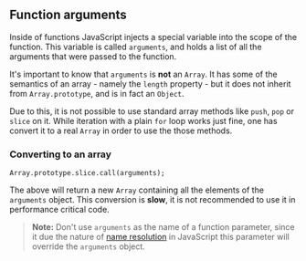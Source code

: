 ## Function arguments

Inside of functions JavaScript injects a special variable into the scope of the
function. This variable is called `arguments`, and holds a list of all the
arguments that were passed to the function.

It's important to know that `arguments` is **not** an `Array`. It has some of
the semantics of an array - namely the `length` property - but it does not
inherit from `Array.prototype`, and is in fact an `Object`.

Due to this, it is not possible to use standard array methods like `push`,
`pop` or `slice` on it. While iteration with a plain `for` loop works just fine,
one has convert it to a real `Array` in order to use the those methods.

### Converting to an array

    Array.prototype.slice.call(arguments);

The above will return a new `Array` containing all the elements of the `arguments`
object. This conversion is **slow**, it is not recommended to use it in
performance critical code.

> **Note:** Don't use `arguments` as the name of a function parameter, since it
> due the nature of [name resolution](#scopes) in JavaScript this parameter will
> override the `arguments` object.


